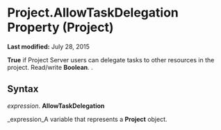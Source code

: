 
# Project.AllowTaskDelegation Property (Project)

 **Last modified:** July 28, 2015

 **True** if Project Server users can delegate tasks to other resources in the project. Read/write **Boolean**. .

## Syntax

 _expression_. **AllowTaskDelegation**

 _expression_A variable that represents a  **Project** object.

